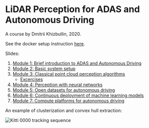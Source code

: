 # LiDAR Perception for ADAS and Autonomous Driving

A course by Dmitrii Khizbullin, 2020.

See the docker setup instruction [here](setup/README.md).

Slides:
1. [Module 1: Brief introduction to ADAS and Autonomous Driving](https://docs.google.com/presentation/d/1lwuW9nGzQFPlnGsCL3-BnuGGKO1t8-P6-uNBhhfYuww/edit?usp=sharing)
2. [Module 2: Basic system setup](https://docs.google.com/presentation/d/1S-Cfy5um-7Kkyp4LFhmETqKIR9M7HLPIMpb_L34C0ZQ/edit?usp=sharing)
3. [Module 3: Classical point cloud perception algorithms](https://docs.google.com/presentation/d/1Az3sPFhFKCDtDHJg56Sali5fINcjDYo6g7thQEeLYrU/edit?usp=sharing)
    - [Excercises](https://docs.google.com/presentation/d/1ypk-ChAlOSjsjd6MmR5vW9-eWEvZLwoat6sjV7S0caI/edit?usp=sharing)
4. [Module 4: Perception with neural networks](https://docs.google.com/presentation/d/1H7j7M6idavlW3sy0u84VRuRBKXYTw7b-mBnboQDMRdo/edit?usp=sharing)
5. [Module 5: Open datasets for autonomous driving](https://docs.google.com/presentation/d/1SW3UOXDvC_EE4wE-U-QrW1E1Ax8nXNCZ_VL-nimvs14/edit?usp=sharing)
6. [Module 6: Continuous deployment of machine learning models](https://docs.google.com/presentation/d/1B__F-O9tsb7dqi0foN5zCjD8f2015xF35SKf_sJyZKs/edit?usp=sharing)
7. [Module 7: Compute platforms for autonomous driving](https://docs.google.com/presentation/d/1NhlZE2CmWtCb56fCeCkkc19junY0FejPjp9EQAfsxnw/edit?usp=sharing)

An example of clusterization and convex hull extraction:

![Kitti 0000 tracking sequence](resources/seq_0000.gif)
